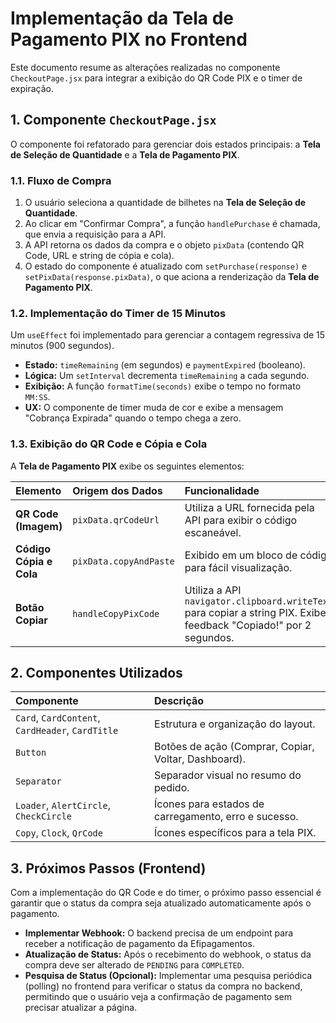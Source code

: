 # Implementação da Tela de Pagamento PIX no Frontend

Este documento resume as alterações realizadas no componente `CheckoutPage.jsx` para integrar a exibição do QR Code PIX e o timer de expiração.

## 1. Componente `CheckoutPage.jsx`

O componente foi refatorado para gerenciar dois estados principais: a **Tela de Seleção de Quantidade** e a **Tela de Pagamento PIX**.

### 1.1. Fluxo de Compra

1.  O usuário seleciona a quantidade de bilhetes na **Tela de Seleção de Quantidade**.
2.  Ao clicar em "Confirmar Compra", a função `handlePurchase` é chamada, que envia a requisição para a API.
3.  A API retorna os dados da compra e o objeto `pixData` (contendo QR Code, URL e string de cópia e cola).
4.  O estado do componente é atualizado com `setPurchase(response)` e `setPixData(response.pixData)`, o que aciona a renderização da **Tela de Pagamento PIX**.

### 1.2. Implementação do Timer de 15 Minutos

Um `useEffect` foi implementado para gerenciar a contagem regressiva de 15 minutos (900 segundos).

*   **Estado:** `timeRemaining` (em segundos) e `paymentExpired` (booleano).
*   **Lógica:** Um `setInterval` decrementa `timeRemaining` a cada segundo.
*   **Exibição:** A função `formatTime(seconds)` exibe o tempo no formato `MM:SS`.
*   **UX:** O componente de timer muda de cor e exibe a mensagem "Cobrança Expirada" quando o tempo chega a zero.

### 1.3. Exibição do QR Code e Cópia e Cola

A **Tela de Pagamento PIX** exibe os seguintes elementos:

| Elemento | Origem dos Dados | Funcionalidade |
| :--- | :--- | :--- |
| **QR Code (Imagem)** | `pixData.qrCodeUrl` | Utiliza a URL fornecida pela API para exibir o código escaneável. |
| **Código Cópia e Cola** | `pixData.copyAndPaste` | Exibido em um bloco de código para fácil visualização. |
| **Botão Copiar** | `handleCopyPixCode` | Utiliza a API `navigator.clipboard.writeText` para copiar a string PIX. Exibe feedback "Copiado!" por 2 segundos. |

## 2. Componentes Utilizados

| Componente | Descrição |
| :--- | :--- |
| `Card`, `CardContent`, `CardHeader`, `CardTitle` | Estrutura e organização do layout. |
| `Button` | Botões de ação (Comprar, Copiar, Voltar, Dashboard). |
| `Separator` | Separador visual no resumo do pedido. |
| `Loader`, `AlertCircle`, `CheckCircle` | Ícones para estados de carregamento, erro e sucesso. |
| `Copy`, `Clock`, `QrCode` | Ícones específicos para a tela PIX. |

## 3. Próximos Passos (Frontend)

Com a implementação do QR Code e do timer, o próximo passo essencial é garantir que o status da compra seja atualizado automaticamente após o pagamento.

*   **Implementar Webhook:** O backend precisa de um endpoint para receber a notificação de pagamento da Efipagamentos.
*   **Atualização de Status:** Após o recebimento do webhook, o status da compra deve ser alterado de `PENDING` para `COMPLETED`.
*   **Pesquisa de Status (Opcional):** Implementar uma pesquisa periódica (polling) no frontend para verificar o status da compra no backend, permitindo que o usuário veja a confirmação de pagamento sem precisar atualizar a página.

